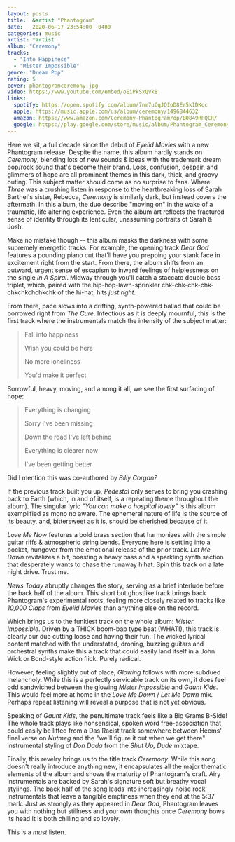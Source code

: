 ```yaml
---
layout: posts
title:  &artist "Phantogram"
date:   2020-06-17 23:54:00 -0400
categories: music
artist: *artist
album: "Ceremony"
tracks:
  - "Into Happiness"
  - "Mister Impossible"
genre: "Dream Pop"
rating: 5
cover: phantogramceremony.jpg
video: https://www.youtube.com/embed/oEiPkSxQVk8
links:
  spotify: https://open.spotify.com/album/7nm7uCqJQIoD8Er5kIDKqc
  apple: https://music.apple.com/us/album/ceremony/1496844632
  amazon: https://www.amazon.com/Ceremony-Phantogram/dp/B0849RPQCR/
  google: https://play.google.com/store/music/album/Phantogram_Ceremony?id=Bdptxxox33piqcffk5ugcaajii4
---
```


Here we sit, a full decade since the debut of *Eyelid Movies* with a new Phantogram release.
Despite the name, this album hardly stands on *Ceremony*, blending lots of new sounds & ideas with the trademark
dream pop/rock sound that's become their brand.  Loss, confusion, despair, and glimmers of hope are all prominent themes in this dark, thick, and
groovy outing.  This subject matter should come as no surprise to fans.  Where *Three* was a crushing listen in response to the heartbreaking loss of Sarah Barthel's sister, Rebecca, *Ceremony* is similarly dark, but instead covers the aftermath.  In this album, the duo describe "moving on" in the wake of a traumatic, life altering experience.  Even the album art reflects the fractured sense of identity through its lenticular, unassuming portraits of Sarah & Josh.

Make no mistake though -- this album masks the darkness with some supremely energetic tracks.  For example, the opening track *Dear God* features
a pounding piano cut that'll have you prepping your stank face in excitement right from the start.  From there, the album shifts from an outward, urgent sense of escapism to inward feelings of helplessness on the single *In A Spiral*.  Midway through you'll catch a staccato double bass triplet, which, paired with the hip-hop-lawn-sprinkler chk-chk-chk-chk-chkchkchchkchk of the hi-hat, hits *just right*.

From there, pace slows into a drifting, synth-powered ballad that could be borrowed right from *The Cure*.  Infectious as it is deeply mournful, this is the first track where the instrumentals match the intensity of the subject matter:

> Fall into happiness
>
> Wish you could be here
>
> No more loneliness
>
> You'd make it perfect

Sorrowful, heavy, moving, and among it all, we see the first surfacing of hope:

> Everything is changing
>
> Sorry I've been missing
>
> Down the road I've left behind
>
> Everything is clearer now
>
> I've been getting better

 Did I mention this was co-authored by *Billy Corgan?*

If the previous track built you up, *Pedestal* only serves to bring you crashing back to Earth (which, in and of itself, is a repeating theme throughout the album).  The singular lyric *"You can make a hospital lovely"* is this album exemplified as mono no aware.  The ephemeral nature of life is the source of its beauty, and, bittersweet as it is, should be cherished because of it.

*Love Me Now* features a bold brass section that harmonizes with the simple guitar riffs & atmospheric string bends.  Everyone here is settling into a pocket, hungover from the emotional release of the prior track.  *Let Me Down* revitalizes a bit, boasting a heavy bass and a sparkling synth section that desperately wants to chase the runaway hihat.  Spin this track on a late night drive.  Trust me.

*News Today* abruptly changes the story, serving as a brief interlude before the back half of the album.  This short but ghostlike track brings back Phantogram's experimental roots, feeling more closely related to tracks like *10,000 Claps* from *Eyelid Movies* than anything else on the record.

Which brings us to the funkiest track on the whole album: *Mister Impossible*.  Driven by a THICK boom-bap type beat (WHAT!), this track is clearly our duo cutting loose and having their fun.  The wicked lyrical content matched with the understated, droning, buzzing guitars and orchestral synths make this a track that could easily land itself in a John Wick or Bond-style action flick.  Purely radical.

However, feeling slightly out of place, *Glowing* follows with more subdued melancholy.  While this is a perfectly servicable track on its own, it does feel odd sandwiched between the glowing *Mister Impossible* and *Gaunt Kids*.  This would feel more at home in the *Love Me Down* / *Let Me Down* mix.  Perhaps repeat listening will reveal a purpose that is not yet obvious.

Speaking of *Gaunt Kids*, the penultimate track feels like a Big Grams B-Side!  The whole track plays like nonsensical, spoken word free-association that could easily be lifted from a Das Racist track somewhere between Heems' final verse on *Nutmeg* and the "we'll figure it out when we get there" instrumental styling of *Don Dada* from the *Shut Up, Dude* mixtape.

Finally, this revelry brings us to the title track *Ceremony*.  While this song doesn't really introduce anything new, it encapsulates all the major thematic elements of the album and shows the maturity of Phantogram's craft.  Airy instrumentals are backed by Sarah's signature soft but breathy vocal stylings.  The back half of the song leads into increasingly noise rock instrumentals that leave a tangible emptiness when they end at the 5:37 mark.  Just as strongly as they appeared in *Dear God*, Phantogram leaves you with nothing but stillness and your own thoughts once *Ceremony* bows its head  It is both chilling and so lovely.

This is a _must_ listen.
